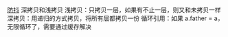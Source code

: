 [防抖](http://js.jirengu.com/zuhar/1/edit?html,js,console,output)
深拷贝和浅拷贝
浅拷贝：只拷贝一层，如果有不止一层，则又和未拷贝一样
深拷贝：用递归的方式拷贝，将所有层都拷贝一份
循环引用：如果 a.father = a，无限循环了，需要通过缓存解决
